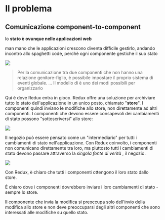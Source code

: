# Il problema

## Comunicazione component-to-component

lo **stato è ovunque nelle applicazioni web** 

 man mano che le applicazioni crescono diventa difficile gestirlo, andando incontro allo spaghetti code, perchè ogni componente gestiche il suo stato

![](https://css-tricks.com/wp-content/uploads/2016/03/redux-article-3-01.svg)







> Per la comunicazione tra due componenti che non hanno una relazione genitore-figlio, è possibile impostare il proprio sistema di eventi globale. ... Il modello di  è uno dei modi possibili per organizzarlo

Qui è dove Redux entra in gioco. Redux offre una soluzione per archiviare tutto lo stato dell'applicazione in un unico posto, chiamato "**store**". I componenti quindi inviano le modifiche allo store, non direttamente ad altri componenti. I componenti che devono essere consapevoli dei cambiamenti di stato possono "sottoscriversi" allo store:

![](https://css-tricks.com/wp-content/uploads/2016/03/redux-article-3-02.svg)

Il negozio può essere pensato come un "intermediario" per tutti i cambiamenti di stato nell'applicazione. Con Redux coinvolto, i componenti non comunicano direttamente tra loro, ma piuttosto tutti i cambiamenti di stato devono passare attraverso la _singola fonte di verità_ , il negozio.

![](https://css-tricks.com/wp-content/uploads/2016/03/redux-article-3-03.svg)

Con Redux, è chiaro che tutti i componenti ottengono il loro stato dallo store. 

È chiaro dove i componenti dovrebbero inviare i loro cambiamenti di stato - sempre lo store.

 Il componente che invia la modifica si preoccupa solo dell'invio della modifica allo store e non deve preoccuparsi degli altri componenti che sono interessati alle modifiche su quello stato.

